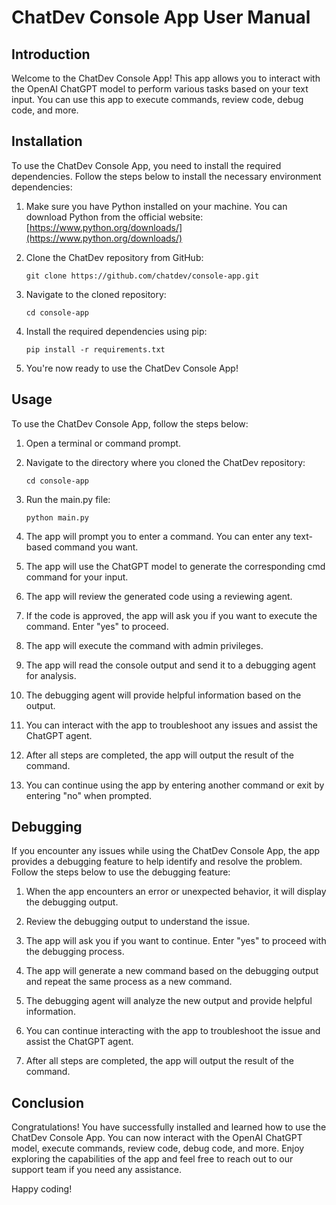 # ChatDev Console App User Manual

## Introduction

Welcome to the ChatDev Console App! This app allows you to interact with the OpenAI ChatGPT model to perform various tasks based on your text input. You can use this app to execute commands, review code, debug code, and more.

## Installation

To use the ChatDev Console App, you need to install the required dependencies. Follow the steps below to install the necessary environment dependencies:

1. Make sure you have Python installed on your machine. You can download Python from the official website: [https://www.python.org/downloads/](https://www.python.org/downloads/)

2. Clone the ChatDev repository from GitHub:

   ```
   git clone https://github.com/chatdev/console-app.git
   ```

3. Navigate to the cloned repository:

   ```
   cd console-app
   ```

4. Install the required dependencies using pip:

   ```
   pip install -r requirements.txt
   ```

5. You're now ready to use the ChatDev Console App!

## Usage

To use the ChatDev Console App, follow the steps below:

1. Open a terminal or command prompt.

2. Navigate to the directory where you cloned the ChatDev repository:

   ```
   cd console-app
   ```

3. Run the main.py file:

   ```
   python main.py
   ```

4. The app will prompt you to enter a command. You can enter any text-based command you want.

5. The app will use the ChatGPT model to generate the corresponding cmd command for your input.

6. The app will review the generated code using a reviewing agent.

7. If the code is approved, the app will ask you if you want to execute the command. Enter "yes" to proceed.

8. The app will execute the command with admin privileges.

9. The app will read the console output and send it to a debugging agent for analysis.

10. The debugging agent will provide helpful information based on the output.

11. You can interact with the app to troubleshoot any issues and assist the ChatGPT agent.

12. After all steps are completed, the app will output the result of the command.

13. You can continue using the app by entering another command or exit by entering "no" when prompted.

## Debugging

If you encounter any issues while using the ChatDev Console App, the app provides a debugging feature to help identify and resolve the problem. Follow the steps below to use the debugging feature:

1. When the app encounters an error or unexpected behavior, it will display the debugging output.

2. Review the debugging output to understand the issue.

3. The app will ask you if you want to continue. Enter "yes" to proceed with the debugging process.

4. The app will generate a new command based on the debugging output and repeat the same process as a new command.

5. The debugging agent will analyze the new output and provide helpful information.

6. You can continue interacting with the app to troubleshoot the issue and assist the ChatGPT agent.

7. After all steps are completed, the app will output the result of the command.

## Conclusion

Congratulations! You have successfully installed and learned how to use the ChatDev Console App. You can now interact with the OpenAI ChatGPT model, execute commands, review code, debug code, and more. Enjoy exploring the capabilities of the app and feel free to reach out to our support team if you need any assistance.

Happy coding!
